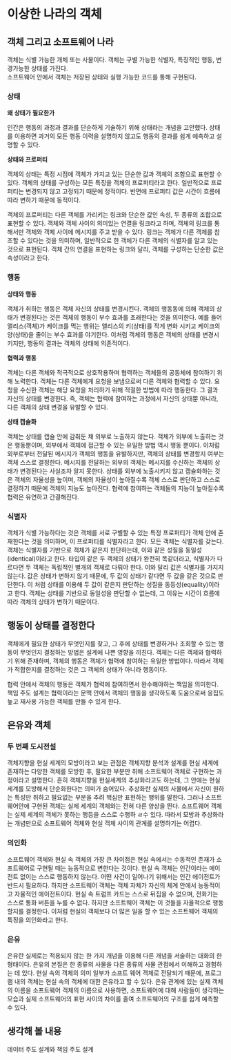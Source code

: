 # 이상한 나라의 객체
## 객체 그리고 소프트웨어 나라
객체는 식별 가능한 개체 또는 사물이다. 객체는 구별 가능한 식별자, 특징적인 행동, 변경가능한 상태를 가진다.  
소프트웨어 안에서 객체는 저장된 상태와 실행 가능한 코드를 통해 구현된다.

### 상태
**왜 상태가 필요한가**

인간은 행동의 과정과 결과를 단순하게 기술하기 위해 상태라는 개념을 고안했다.
상태를 이용하면 과거의 모든 행동 이력을 설명하지 않고도 행동의 결과를 쉽게 예측하고 설명할 수 있다.

**상태와 프로퍼티**

객체의 상태는 특정 시점에 객체가 가지고 있는 단순한 값과 객체의 조합으로 표현할 수 있다.
객체의 상태를 구성하는 모든 특징을 객체의 프로퍼티라고 한다.
일반적으로 프로퍼티는 변경되지 않고 고정되기 때문에 정적이다. 반면에 프로퍼티 값은 시간이 흐름에 따라 변하기 때문에 동적이다. 

객체의 프로퍼티는 다른 객체를 가리키는 링크와 단순한 값인 속성, 두 종류의 조합으로 표현할 수 있다. 
객체와 객체 사이의 의미있는 연결을 링크라고 하며, 객체의 링크를 통해서만 객체와 객체 사이에 메시지를 주고 받을 수 있다.
링크는 객체가 다른 객체를 참조할 수 있다는 것을 의미하며, 일반적으로 한 객체가 다른 객체의 식별자를 알고 있는 것으로 표현된다. 
객체 간의 연결을 표현하는 링크와 달리, 객체를 구성하는 단순한 값은 속성이라고 한다.

### 행동
**상태와 행동**

객체가 취하는 행동은 객체 자신의 상태를 변경시킨다. 객체의 행동동에 의해 객체의 상태가 변경된다는 것은 객체의 행동이 부수 효과를 초래한다는 것을 의미한다.
예를 들어 앨리스(객체)가 케이크를 먹는 행위는 앨리스의 키(상태)를 작게 변화 시키고 케이크의 양(상태)을 줄이는 부수 효과를 야기한다. 
이처럼 객체의 행동은 객체의 상태를 변경시키지만, 행동의 결과는 객체의 상태에 의존적이다.

**협력과 행동**

객체는 다른 객체와 적극적으로 상호작용하며 협력하는 객체들의 공동체에 참여하기 위해 노력한다. 
객체는 다른 객체에게 요청을 보냄으로써 다른 객체와 협력할 수 있다. 요청을 수신한 객체는 해당 요청을 처리하기 위해 적절한 방법에 따라 행동한다.
그 결과 자신의 상태를 변경한다.
즉, 객체는 협력에 참여하는 과정에서 자신의 상태뿐 아니라, 다른 객체의 상태 변경을 유발할 수 있다. 

**상태 캡슐화**

객체는 상태를 캡슐 안에 감춰둔 채 외부로 노출하지 않는다. 객체가 외부에 노출하는 것은 행동뿐이며, 외부에서 객체에 접근할 수 있는 유일한 방법 역시 행동 뿐이다.
이처럼 외부로부터 전달된 메시지가 객체의 행동을 유발하지만, 객체의 상태를 변경할지 여부는 객체 스스로 결정한다. 메시지를 전달하는 외부의 객체는 메시지를 수신하는 객체의 상태가 변경된다는 사실조차 알지 못한다.
상태를 외부에 노출시키지 않고 캡슐화하는 것은 객체의 자율성을 높이며, 객체의 자율성이 높아질수록 객체 스스로 판단하고 스스로 결정하기 때문에 객체의 지능도 높아진다.
협력에 참여하는 객체들의 지능이 높아질수록 협력은 유연하고 간결해진다.

### 식별자

객체가 식별 가능하다는 것은 객체를 서로 구별할 수 있는 특정 프로퍼티가 객체 안에 존재한다는 것을 의미하며, 이 프로퍼티를 식별자라고 한다.
모든 객체는 식별자를 갖는다.
객체는 식별자를 기반으로 객체가 같은지 판단하는데, 이와 같은 성질을 동일성(identical)이라고 한다. 타입이 같은 두 객체의 상태가 완전히 똑같더라고, 식별자가 다르다면 두 객체는 독립적인 별개의 객체로 다뤄야 한다.
이와 달리 값은 식별자를 가지지 않는다. 값은 상태가 변하지 않기 때문에, 두 값의 상태가 같다면 두 값을 같은 것으로 판단한다. 
이 처럼 상태를 이용해 두 값이 같은지 판단하는 성질을 동등성(equality)이라고 한다.
객체는 상태를 기반으로 동일성을 판단할 수 없는데, 그 이유는 시간이 흐름에 따라 객체의 상태가 변하기 때문이다.

## 행동이 상태를 결정한다

객체에게 필요한 상태가 무엇인지를 찾고, 그 후에 상태를 변경하거나 조회할 수 있는 행동이 무엇인지 결정하는 방법은 설계에 나쁜 영향을 끼친다.
객체는 다른 객체와 협력하기 위해 존재하며, 객체의 행동은 객체가 협력에 참여하는 유일한 방법이다. 따라서 객체가 적합한지를 결정하는 것은 그 객체의 상태가 아니라 행동이다.

협력 안에서 객체의 행동은 객체가 협력에 참여하면서 완수해야하는 책임을 의미한다. 책임 주도 설계는 협력이라는 문맥 안에서 객체의 행동을 생각하도록 도움으로써 응집도 높고 재사용 가능한 객체를 만들 수 있게 한다.

## 은유와 객체
### 두 번째 도시전설

객체지향을 현실 세계의 모방이라고 보는 관점은 객체지향 분석과 설계를 현실 세계에 존재하는 다양한 객체를 모방한 후, 필요한 부분만 취해 소프트웨어 객체로 구현하는 과정이라고 설명한다.
흔히 객체지향을 현실세계의 추상화라고도 하는데, 그 안에는 현실 세계를 모방해서 단순화한다는 의미가 숨어있다.
추상화란 실제의 사물에서 자신이 원하는 특성만 취하고 필요없는 부분을 추려 핵심만 표현하는 행위를 말한다.
그러나 소프트웨어안에 구현된 객체는 실제 세계의 객체와는 전혀 다른 양상을 띈다. 소프트웨어 객체는 실제 세계의 객체가 못하는 행등을 스스로 수행하 ㄹ수 있다. 
따라서 모방과 추상화라는 개념만으로 소프트웨어 객체와 현실 객체 사이의 관계를 설명하기는 어렵다.

### 의인화

소프트웨어 객체와 현실 속 객체의 가장 큰 차이점은 현실 속에서는 수동적인 존재가 소프트웨어로 구현될 때는 능동적으로 변한다는 것이다. 
현실 속 객체는 인간이라는 에이전트 없이는 스스로 행동하지 않는다. 어떤 사건이 일어나기 위해서는 인간 에이전트가 반드시 필요하다.
하지만 소프트웨어 객체는 객체 자체가 자신의 체계 안에서 능동적이고 자율적인 에이전트이다. 현실 속 트럼프 카드는 스스로 뒤집을 수 없으며, 전화기는 스스로 통화 버튼을 누를 수 없다. 
하지만 소프트웨어 객체는 이 것들을 자율적으로 행동할지를 결정한다. 이처럼 현실의 객체보다 더 많은 일을 할 수 있는 소프트웨어 객체의 특징을 의인화라고 한다.

### 은유

은유란 실제로는 적용되지 않는 한 가지 개념을 이용해 다른 개념을 서술하는 대화의 한 형태이다. 은유의 본질은 한 종류의 사물을 다른 종류의 사물 관점에서 이해하고 경험하는 데 있다.
현실 속의 객체의 의미 일부가 소프트 웨어 객체로 전달되기 때문에, 프로그램 내의 객체는 현실 속의 객체에 대한 은유라고 할 수 있다.
은유 관계에 있는 실제 객체의 이름을 소프트웨어 객체의 이름으로 사용하면, 소프트웨어에 대해 사람들이 생각하는 모습과 실제 소프트웨어의 표현 사이의 차이를 줄여 소프트웨어의 구조를 쉽게 예측할 수 있다.

## 생각해 볼 내용
데이터 주도 설계와 책임 주도 설계
